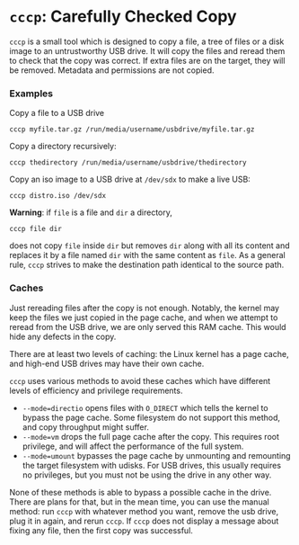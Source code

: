 # `cccp`: Carefully Checked Copy

`cccp` is a small tool which is designed to copy a file, a tree of files or a
disk image to an untrustworthy USB drive. It will copy the files and reread them
to check that the copy was correct. If extra files are on the target, they
will be removed. Metadata and permissions are not copied.


### Examples

Copy a file to a USB drive
```
cccp myfile.tar.gz /run/media/username/usbdrive/myfile.tar.gz
```

Copy a directory recursively:
```
cccp thedirectory /run/media/username/usbdrive/thedirectory
```

Copy an iso image to a USB drive at `/dev/sdx` to make a live USB:
```
cccp distro.iso /dev/sdx
```

**Warning**: if `file` is a file and `dir` a directory,
```
cccp file dir
```
does not copy `file` inside `dir` but removes `dir` along with all its content
and replaces it by a file named `dir` with the same content as `file`.
As a general rule, `cccp` strives to make the destination path identical to the
source path.

### Caches

Just rereading files after the copy is not enough. Notably, the kernel may keep
the files we just copied in the page cache, and when we attempt to reread from the
USB drive, we are only served this RAM cache. This would hide any defects in the
copy.

There are at least two levels of caching: the Linux kernel has a page cache, and
high-end USB drives may have their own cache.

`cccp` uses various methods to avoid these caches which have different levels of
efficiency and privilege requirements.

* `--mode=directio` opens files with `O_DIRECT` which tells the kernel to
bypass the page cache. Some filesystem do not support this method, and
copy throughput might suffer.
* `--mode=vm` drops the full page cache after the copy. This requires root privilege,
and will affect the performance of the full system.
* `--mode=umount` bypasses the page cache by unmounting and remounting the target
filesystem with udisks. For USB drives, this usually requires no privileges, but
you must not be using the drive in any other way.

None of these methods is able to bypass a possible cache in the drive. There
are plans for that, but in the mean time, you can use the manual method: run `cccp`
with whatever method you want, remove the usb drive, plug it in again, and rerun
`cccp`. If `cccp` does not display a message about fixing any file, then the
first copy was successful.
